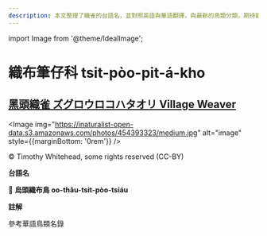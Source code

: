 ```yaml
---
description: 本文整理了織雀的台語名，並對照英語與華語翻譯，與最新的鳥類分類，期待能夠供未來的台語鳥類圖鑑當作參考
---
```


import Image from '@theme/IdealImage';

# 織布筆仔科 tsit-pòo-pit-á-kho

## [黑頭織雀 ズグロウロコハタオリ Village Weaver](https://ebird.org/species/vilwea1)

<Image img="https://inaturalist-open-data.s3.amazonaws.com/photos/454393323/medium.jpg" alt="image" style={{marginBottom: '0rem'}} />

<div className="image-caption">
© Timothy Whitehead, some rights reserved (CC-BY)
</div>

**台語名**

🎯 **烏頭織布鳥 oo-thâu-tsit-pòo-tsiáu**

**註解**

參考華語鳥類名錄
